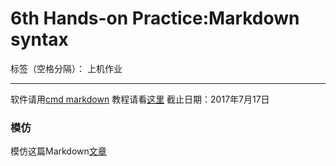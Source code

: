﻿# 6th Hands-on Practice:Markdown syntax

标签（空格分隔）： 上机作业

---
> 
软件请用[cmd markdown](https://www.zybuluo.com/mdeditor)
教程请看[这里](https://www.zybuluo.com/mdeditor?url=https://www.zybuluo.com/static/editor/md-help.markdown)
截止日期：2017年7月17日
### 模仿
模仿这篇Markdown[文章](https://github.com/Microsoft/vscode/blob/master/README.md)




